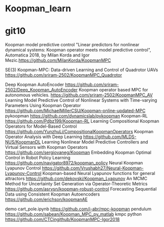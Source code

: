 # Koopman_learn
# git10 

Koopman model predictive control "Linear predictors for nonlinear dynamical systems: Koopman operator meets model predictive control", Automatica 2018, by Milan Korda and Igor Mezic.https://github.com/MilanKorda/KoopmanMPC

SE(3) Koopman-MPC: Data-driven Learning and Control of Quadrotor UAVs https://github.com/sriram-2502/KoopmanMPC_Quadrotor

Deep Koopman AutoEncoder https://github.com/sriram-2502/Deep_Koopman_AutoEncoder
Koopman operator based MPC for autonomous vehicles. https://github.com/sriram-2502/KoopmanMPC_AV
Learning Model Predictive Control of Nonlinear Systems with Time-varying Parameters Using Koopman Operator  https://github.com/MichaelMillerCSU/Koopman-online-updated-MPC
pykoopman  https://github.com/dynamicslab/pykoopman
Koopman-RL https://github.com/Pdbz199/Koopman-RL
Learning Compositional Koopman Operators for Model-Based Control https://github.com/YunzhuLi/CompositionalKoopmanOperators
Koopman Operator Analysis with Deep Learning https://github.com/MLDS-NUS/KoopmanDL
Learning Nonlinear Model Predictive Controllers and Virtual Sensors with Koopman Operators https://github.com/sergiovaneg/Koopman
Embedding Koopman Optimal Control in Robot Policy Learning https://github.com/navigator8972/koopman_policy
Neural Koopman Lyapunov Control https://github.com/Vrushabh27/Neural-Koopman-Lyapunov-Control
Koopman-based Neural Lyapunov functions for general attractors https://github.com/dekovski/Koopman_Lyapunov
An MCMC Method for Uncertainty Set Generation via Operator-Theoretic Metrics https://github.com/asrvsn/koopman-robust-control
Forecasting Sequential Data using Consistent Koopman Autoencoders  https://github.com/erichson/koopmanAE

demo
cart_pole.ipynb https://github.com/i-abr/mpc-koopman
pendulum  https://github.com/sabean/Koopman_MPC_py_matlab
kmpc python https://github.com/CTCingithub/KoopmanMPC-Igor2018

